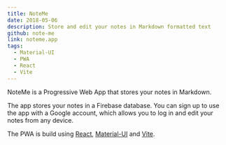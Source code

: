 ```yaml
---
title: NoteMe
date: 2018-05-06
description: Store and edit your notes in Markdown formatted text
github: note-me
link: noteme.app
tags:
  - Material-UI
  - PWA
  - React
  - Vite
---
```

NoteMe is a Progressive Web App that stores your notes in Markdown.

The app stores your notes in a Firebase database. You can sign up to use the app with a Google account, which allows you to log in and edit your notes from any device.

The PWA is build using [React](https://reactjs.org/), [Material-UI](https://material-ui.com/) and [Vite](https://vitejs.dev/).
